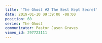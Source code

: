 ```yaml
---
title: 'The Ghost #2 The Best Kept Secret'
date: 2019-01-10 09:39:00 -08:00
position: 60
series: The Ghost
communicator: Pastor Jason Graves
vimeo_id: 297723111
---
```


